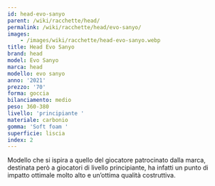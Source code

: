 ```yaml
---
id: head-evo-sanyo
parent: /wiki/racchette/head/
permalink: /wiki/racchette/head/evo-sanyo/
images:
    - /images/wiki/racchette/head-evo-sanyo.webp
title: Head Evo Sanyo
brand: head
model: Evo Sanyo
marca: head
modello: evo sanyo
anno: '2021'
prezzo: '70'
forma: goccia
bilanciamento: medio
peso: 360-380
livello: 'principiante '
materiale: carbonio
gomma: 'Soft foam '
superficie: liscia
index: 2
---
```

Modello che si ispira a quello del giocatore patrocinato dalla marca, destinata però a giocatori di livello principiante, ha infatti un punto di impatto ottimale molto alto e un’ottima qualità costruttiva.